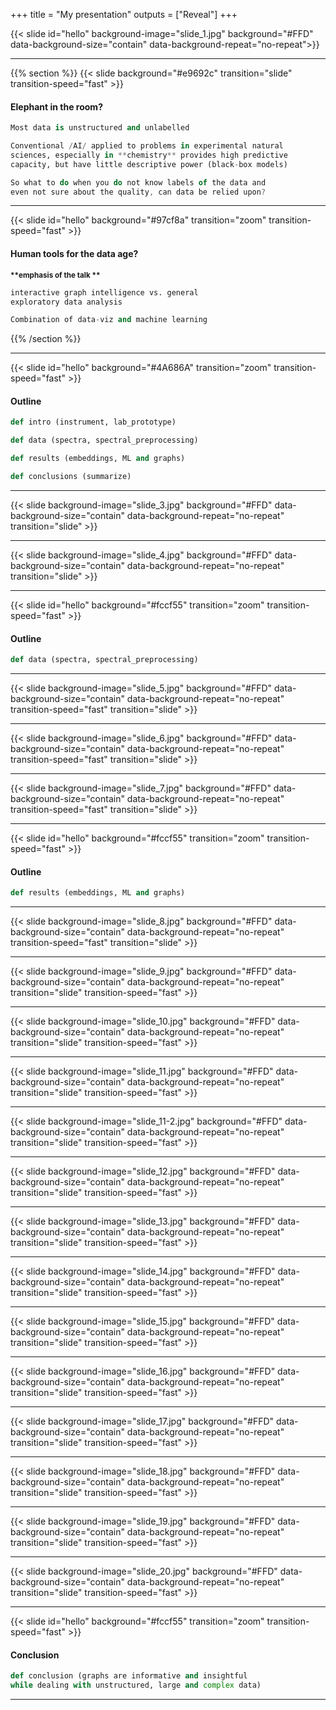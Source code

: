 +++
title = "My presentation"
outputs = ["Reveal"]
+++

{{< slide id="hello" background-image="slide_1.jpg" background="#FFD" data-background-size="contain"
data-background-repeat="no-repeat">}}

---

{{% section %}}
{{< slide background="#e9692c" transition="slide" transition-speed="fast" >}}

#### Elephant in the room?

```python
Most data is unstructured and unlabelled
```

```python
Conventional /AI/ applied to problems in experimental natural
sciences, especially in **chemistry** provides high predictive
capacity, but have little descriptive power (black-box models)
```

```javascript
So what to do when you do not know labels of the data and
even not sure about the quality, can data be relied upon?
```

---

{{< slide id="hello" background="#97cf8a" transition="zoom" transition-speed="fast" >}}

#### Human tools for the data age?

<small><b>\*\*emphasis of the talk \*\*</b></small>

```python
interactive graph intelligence vs. general
exploratory data analysis
```

```python
Combination of data-viz and machine learning
```

{{% /section %}}

---

{{< slide id="hello" background="#4A686A" transition="zoom" transition-speed="fast" >}}

#### Outline

```python
def intro (instrument, lab_prototype)
```

```python
def data (spectra, spectral_preprocessing)
```

```python
def results (embeddings, ML and graphs)
```

```python
def conclusions (summarize)
```

---

{{< slide background-image="slide_3.jpg" background="#FFD"
data-background-size="contain"
data-background-repeat="no-repeat"
transition="slide" >}}

---

{{< slide background-image="slide_4.jpg" background="#FFD"
data-background-size="contain"
data-background-repeat="no-repeat"
transition="slide" >}}

---

{{< slide id="hello" background="#fccf55" transition="zoom" transition-speed="fast" >}}

#### Outline

```python
def data (spectra, spectral_preprocessing)
```

---

{{< slide background-image="slide_5.jpg" background="#FFD" data-background-size="contain"
data-background-repeat="no-repeat"
transition-speed="fast"
transition="slide" >}}

---

{{< slide background-image="slide_6.jpg" background="#FFD" data-background-size="contain"
data-background-repeat="no-repeat"
transition-speed="fast"
transition="slide" >}}

---

{{< slide background-image="slide_7.jpg" background="#FFD" data-background-size="contain"
data-background-repeat="no-repeat"
transition-speed="fast"
transition="slide" >}}

---

{{< slide id="hello" background="#fccf55" transition="zoom" transition-speed="fast" >}}

#### Outline

```python
def results (embeddings, ML and graphs)
```

---

{{< slide background-image="slide_8.jpg" background="#FFD" data-background-size="contain"
data-background-repeat="no-repeat"
transition-speed="fast"
transition="slide" >}}

---

{{< slide background-image="slide_9.jpg" background="#FFD" data-background-size="contain"
data-background-repeat="no-repeat"
transition="slide"
transition-speed="fast" >}}

---

{{< slide background-image="slide_10.jpg" background="#FFD" data-background-size="contain"
data-background-repeat="no-repeat"
transition="slide"
transition-speed="fast" >}}

---

{{< slide background-image="slide_11.jpg" background="#FFD" data-background-size="contain"
data-background-repeat="no-repeat"
transition="slide"
transition-speed="fast" >}}

---

{{< slide background-image="slide_11-2.jpg" background="#FFD" data-background-size="contain"
data-background-repeat="no-repeat"
transition="slide"
transition-speed="fast" >}}

---

{{< slide background-image="slide_12.jpg" background="#FFD" data-background-size="contain"
data-background-repeat="no-repeat"
transition="slide"
transition-speed="fast" >}}

---

{{< slide background-image="slide_13.jpg" background="#FFD" data-background-size="contain"
data-background-repeat="no-repeat"
transition="slide"
transition-speed="fast" >}}

---

{{< slide background-image="slide_14.jpg" background="#FFD" data-background-size="contain"
data-background-repeat="no-repeat"
transition="slide"
transition-speed="fast" >}}

---

{{< slide background-image="slide_15.jpg" background="#FFD" data-background-size="contain"
data-background-repeat="no-repeat"
transition="slide"
transition-speed="fast" >}}

---

{{< slide background-image="slide_16.jpg" background="#FFD" data-background-size="contain"
data-background-repeat="no-repeat"
transition="slide"
transition-speed="fast" >}}

---

{{< slide background-image="slide_17.jpg" background="#FFD" data-background-size="contain"
data-background-repeat="no-repeat"
transition="slide"
transition-speed="fast" >}}

---

{{< slide background-image="slide_18.jpg" background="#FFD" data-background-size="contain"
data-background-repeat="no-repeat"
transition="slide"
transition-speed="fast" >}}

---

{{< slide background-image="slide_19.jpg" background="#FFD" data-background-size="contain"
data-background-repeat="no-repeat"
transition="slide"
transition-speed="fast" >}}

---

{{< slide background-image="slide_20.jpg" background="#FFD" data-background-size="contain"
data-background-repeat="no-repeat"
transition="slide"
transition-speed="fast" >}}

---

{{< slide id="hello" background="#fccf55" transition="zoom" transition-speed="fast" >}}

#### Conclusion

```python
def conclusion (graphs are informative and insightful
while dealing with unstructured, large and complex data)
```

---
